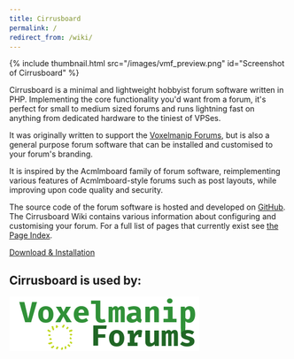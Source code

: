 ```yaml
---
title: Cirrusboard
permalink: /
redirect_from: /wiki/
---
```

{% include thumbnail.html
	src="/images/vmf_preview.png"
	id="Screenshot of Cirrusboard" %}

Cirrusboard is a minimal and lightweight hobbyist forum software written in PHP. Implementing the core functionality you'd want from a forum, it's perfect for small to medium sized forums and runs lightning fast on anything from dedicated hardware to the tiniest of VPSes.

It was originally written to support the [Voxelmanip Forums](https://forum.voxelmanip.se), but is also a general purpose forum software that can be installed and customised to your forum's branding.

It is inspired by the Acmlmboard family of forum software, reimplementing various features of Acmlmboard-style forums such as post layouts, while improving upon code quality and security.

The source code of the forum software is hosted and developed on [GitHub](https://github.com/Cirrusboard/Cirrusboard). The Cirrusboard Wiki contains various information about configuring and customising your forum. For a full list of pages that currently exist see [the Page Index](/Special:PageIndex).

<a class="adorable-button" href="Download">Download & Installation</a>


## Cirrusboard is used by:
[![Voxelmanip Forums](/images/voxelmanip_forums.png)](https://forum.voxelmanip.se)
